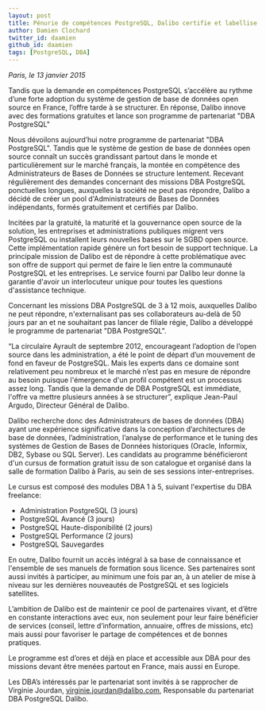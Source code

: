 ```yaml
---
layout: post
title: Pénurie de compétences PostgreSQL, Dalibo certifie et labellise des partenaires indépendants
author: Damien Clochard
twitter_id: daamien
github_id: daamien
tags: [PostgreSQL, DBA]
---
```


*Paris, le 13 janvier 2015*

Tandis que la demande en compétences PostgreSQL s’accélère au rythme d’une forte adoption du système de gestion de base de données open source en France, l’offre tarde à se structurer. En réponse, Dalibo innove avec des formations gratuites et lance son programme de partenariat "DBA PostgreSQL"  

<!--MORE-->

Nous dévoilons aujourd’hui notre programme de partenariat "DBA PostgreSQL". 
Tandis que le système de gestion de base de données open source connaît un succès grandissant partout dans le monde et particulièrement sur le marché français, la montée en compétence des Administrateurs de Bases de Données se structure lentement. Recevant régulièrement des demandes concernant des missions DBA PostgreSQL ponctuelles longues, auxquelles la société ne peut pas répondre, Dalibo a décidé de créer un pool d'Administrateurs de Bases de Données indépendants, formés gratuitement et certifiés par Dalibo.

Incitées par la gratuité, la maturité et la gouvernance open source de la solution, les entreprises et administrations publiques migrent vers PostgreSQL ou installent leurs nouvelles bases sur le SGBD open source. Cette implémentation rapide génère un fort besoin de support technique. La principale mission de Dalibo est de répondre à cette problématique avec son offre de support qui permet de faire le lien entre la communauté PostgreSQL et les entreprises. Le service fourni par Dalibo leur donne la garantie d'avoir un interlocuteur unique pour toutes les questions d'assistance technique.

Concernant les missions DBA PostgreSQL de 3 à 12 mois, auxquelles Dalibo ne peut répondre, n'externalisant pas ses collaborateurs au-delà de 50 jours par an et ne souhaitant pas lancer de filiale régie, Dalibo a développé le programme de partenariat "DBA PostgreSQL".

“La circulaire Ayrault de septembre 2012, encourageant l’adoption de l’open source dans les administration, a été le point de départ d’un  mouvement de fond en faveur de PostgreSQL. Mais les experts dans ce domaine sont relativement peu nombreux et le marché n’est pas en mesure de répondre au besoin puisque l'émergence d'un profil compétent est un processus assez long. Tandis que la demande de DBA PostgreSQL est immédiate, l'offre va mettre plusieurs années à se structurer”, explique Jean-Paul Argudo, Directeur Général de Dalibo.

Dalibo recherche donc des Administrateurs de bases de données (DBA) ayant une expérience significative dans la conception d’architectures de base de données, l’administration, l’analyse de performance et le tuning des systèmes de Gestion de Bases de Données historiques (Oracle, Informix, DB2, Sybase ou SQL Server).
Les candidats au programme bénéficieront d'un cursus de formation gratuit issu de son catalogue et organisé dans la salle de formation Dalibo à Paris, au sein de ses sessions inter-entreprises. 

Le cursus est composé des modules DBA 1 à 5, suivant l'expertise du DBA freelance:
  * Administration PostgreSQL (3 jours)
  * PostgreSQL Avancé (3 jours)
  * PostgreSQL Haute-disponibilité (2 jours)
  * PostgreSQL Performance (2 jours)
  * PostgreSQL Sauvegardes

En outre, Dalibo fournit un accès intégral à sa base de connaissance et l'ensemble de ses manuels de formation sous licence. Ses partenaires sont aussi invités à participer, au minimum une fois par an, à un atelier de mise à niveau sur les dernières nouveautés de PostgreSQL et ses logiciels satellites.

L’ambition de Dalibo est de maintenir ce pool de partenaires vivant, et d’être en constante interactions avec eux, non seulement pour leur faire bénéficier de services (conseil, lettre d’information, annuaire, offres de missions, etc) mais aussi pour favoriser le partage de compétences et de bonnes pratiques.

Le programme est d’ores et déjà en place et accessible aux DBA pour des missions devant être menées partout en France, mais aussi en Europe.

Les DBA’s intéressés par le partenariat sont invités à se rapprocher de Virginie Jourdan, [virginie.jourdan@dalibo.com](virginie.jourdan@dalibo.com), Responsable du partenariat DBA PostgreSQL Dalibo.
